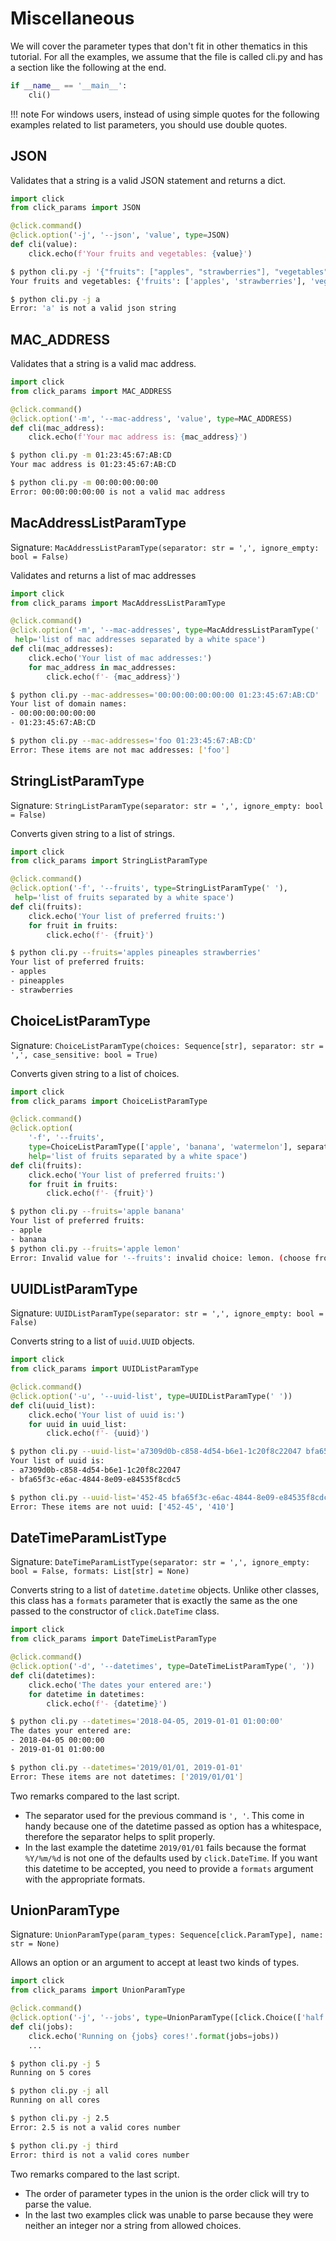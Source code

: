 # Miscellaneous

We will cover the parameter types that don't fit in other thematics in this tutorial.
For all the examples, we assume that the file is called cli.py and has a section like the following at the end.

````python
if __name__ == '__main__':
    cli()
````

!!! note
    For windows users, instead of using simple quotes for the following examples related to list parameters,
    you should use double quotes.


## JSON

Validates that a string is a valid JSON statement and returns a dict.

````python
import click
from click_params import JSON

@click.command()
@click.option('-j', '--json', 'value', type=JSON)
def cli(value):
    click.echo(f'Your fruits and vegetables: {value}')
````

````bash
$ python cli.py -j '{"fruits": ["apples", "strawberries"], "vegetables": ["tomatoes", "cucumbers"]}'
Your fruits and vegetables: {'fruits': ['apples', 'strawberries'], 'vegetables': ['tomatoes', 'cucumbers']}

$ python cli.py -j a
Error: 'a' is not a valid json string
````

## MAC_ADDRESS

Validates that a string is a valid mac address.

````python
import click
from click_params import MAC_ADDRESS

@click.command()
@click.option('-m', '--mac-address', 'value', type=MAC_ADDRESS)
def cli(mac_address):
    click.echo(f'Your mac address is: {mac_address}')
````

````bash
$ python cli.py -m 01:23:45:67:AB:CD
Your mac address is 01:23:45:67:AB:CD

$ python cli.py -m 00:00:00:00:00
Error: 00:00:00:00:00 is not a valid mac address
````

## MacAddressListParamType

Signature: `MacAddressListParamType(separator: str = ',', ignore_empty: bool = False)`

Validates and returns a list of mac addresses

````python
import click
from click_params import MacAddressListParamType

@click.command()
@click.option('-m', '--mac-addresses', type=MacAddressListParamType(' '),
 help='list of mac addresses separated by a white space')
def cli(mac_addresses):
    click.echo('Your list of mac addresses:')
    for mac_address in mac_addresses:
        click.echo(f'- {mac_address}')
````

````bash
$ python cli.py --mac-addresses='00:00:00:00:00:00 01:23:45:67:AB:CD'
Your list of domain names:
- 00:00:00:00:00:00
- 01:23:45:67:AB:CD

$ python cli.py --mac-addresses='foo 01:23:45:67:AB:CD'
Error: These items are not mac addresses: ['foo']
````

## StringListParamType

Signature: `StringListParamType(separator: str = ',', ignore_empty: bool = False)`

Converts given string to a list of strings.

````python
import click
from click_params import StringListParamType

@click.command()
@click.option('-f', '--fruits', type=StringListParamType(' '),
 help='list of fruits separated by a white space')
def cli(fruits):
    click.echo('Your list of preferred fruits:')
    for fruit in fruits:
        click.echo(f'- {fruit}')
````

````bash
$ python cli.py --fruits='apples pineaples strawberries'
Your list of preferred fruits:
- apples
- pineapples
- strawberries
````

## ChoiceListParamType

Signature: `ChoiceListParamType(choices: Sequence[str], separator: str = ',', case_sensitive: bool = True)`

Converts given string to a list of choices.

````python
import click
from click_params import ChoiceListParamType

@click.command()
@click.option(
    '-f', '--fruits',
    type=ChoiceListParamType(['apple', 'banana', 'watermelon'], separator=' '),
    help='list of fruits separated by a white space')
def cli(fruits):
    click.echo('Your list of preferred fruits:')
    for fruit in fruits:
        click.echo(f'- {fruit}')
````

````bash
$ python cli.py --fruits='apple banana'
Your list of preferred fruits:
- apple
- banana
$ python cli.py --fruits='apple lemon'
Error: Invalid value for '--fruits': invalid choice: lemon. (choose from apple, banana, watermelon)
````

## UUIDListParamType

Signature: `UUIDListParamType(separator: str = ',', ignore_empty: bool = False)`

Converts string to a list of `uuid.UUID` objects.

````python
import click
from click_params import UUIDListParamType

@click.command()
@click.option('-u', '--uuid-list', type=UUIDListParamType(' '))
def cli(uuid_list):
    click.echo('Your list of uuid is:')
    for uuid in uuid_list:
        click.echo(f'- {uuid}')
````

````bash
$ python cli.py --uuid-list='a7309d0b-c858-4d54-b6e1-1c20f8c22047 bfa65f3c-e6ac-4844-8e09-e84535f8cdc5'
Your list of uuid is:
- a7309d0b-c858-4d54-b6e1-1c20f8c22047
- bfa65f3c-e6ac-4844-8e09-e84535f8cdc5

$ python cli.py --uuid-list='452-45 bfa65f3c-e6ac-4844-8e09-e84535f8cdc5 410'
Error: These items are not uuid: ['452-45', '410']
````

## DateTimeParamListType

Signature: `DateTimeParamListType(separator: str = ',', ignore_empty: bool = False, formats: List[str] = None)`

Converts string to a list of `datetime.datetime` objects. Unlike other classes, this class has a `formats` parameter
that is exactly the same as the one passed to the constructor of `click.DateTime` class.

````python
import click
from click_params import DateTimeListParamType

@click.command()
@click.option('-d', '--datetimes', type=DateTimeListParamType(', '))
def cli(datetimes):
    click.echo('The dates your entered are:')
    for datetime in datetimes:
        click.echo(f'- {datetime}')
````

````bash
$ python cli.py --datetimes='2018-04-05, 2019-01-01 01:00:00'
The dates your entered are:
- 2018-04-05 00:00:00
- 2019-01-01 01:00:00

$ python cli.py --datetimes='2019/01/01, 2019-01-01'
Error: These items are not datetimes: ['2019/01/01']
````

Two remarks compared to the last script.

- The separator used for the previous command is `', '`. This come in handy because one of the datetime passed as option
has a whitespace, therefore the separator helps to split properly.
- In the last example the datetime `2019/01/01` fails because the format `%Y/%m/%d` is not one of the defaults used by
`click.DateTime`. If you want this datetime to be accepted, you need to provide a `formats` argument with the appropriate
formats.

## UnionParamType

Signature: `UnionParamType(param_types: Sequence[click.ParamType], name: str = None)`

Allows an option or an argument to accept at least two kinds of types.

````python
import click
from click_params import UnionParamType

@click.command()
@click.option('-j', '--jobs', type=UnionParamType([click.Choice(['half', 'all']), click.INT], name="cores number"))
def cli(jobs):
    click.echo('Running on {jobs} cores!'.format(jobs=jobs))
    ...
````

````bash
$ python cli.py -j 5
Running on 5 cores

$ python cli.py -j all
Running on all cores

$ python cli.py -j 2.5
Error: 2.5 is not a valid cores number

$ python cli.py -j third
Error: third is not a valid cores number
````

Two remarks compared to the last script.

- The order of parameter types in the union is the order click will try to parse the value.
- In the last two examples click was unable to parse because they were neither an integer nor a string from allowed
choices.
